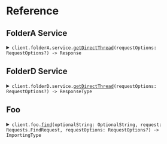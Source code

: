 # Reference
## FolderA Service
<details><summary><code>client.folderA.service.<a href="/Sources/Resources/FolderA/Service/ServiceClient.swift">getDirectThread</a>(requestOptions: RequestOptions?) -> Response</code></summary>
<dl>
<dd>

#### 🔌 Usage

<dl>
<dd>

<dl>
<dd>

```swift
import Foundation
import Audiences

private func main() async throws {
    let client = AudiencesClient()

    _ = try await client.folderA.service.getDirectThread()
}

try await main()
```
</dd>
</dl>
</dd>
</dl>

#### ⚙️ Parameters

<dl>
<dd>

<dl>
<dd>

**requestOptions:** `RequestOptions?` — Additional options for configuring the request, such as custom headers or timeout settings.
    
</dd>
</dl>
</dd>
</dl>


</dd>
</dl>
</details>

## FolderD Service
<details><summary><code>client.folderD.service.<a href="/Sources/Resources/FolderD/Service/FolderDServiceClient.swift">getDirectThread</a>(requestOptions: RequestOptions?) -> ResponseType</code></summary>
<dl>
<dd>

#### 🔌 Usage

<dl>
<dd>

<dl>
<dd>

```swift
import Foundation
import Audiences

private func main() async throws {
    let client = AudiencesClient()

    _ = try await client.folderD.service.getDirectThread()
}

try await main()
```
</dd>
</dl>
</dd>
</dl>

#### ⚙️ Parameters

<dl>
<dd>

<dl>
<dd>

**requestOptions:** `RequestOptions?` — Additional options for configuring the request, such as custom headers or timeout settings.
    
</dd>
</dl>
</dd>
</dl>


</dd>
</dl>
</details>

## Foo
<details><summary><code>client.foo.<a href="/Sources/Resources/Foo/FooClient.swift">find</a>(optionalString: OptionalString, request: Requests.FindRequest, requestOptions: RequestOptions?) -> ImportingType</code></summary>
<dl>
<dd>

#### 🔌 Usage

<dl>
<dd>

<dl>
<dd>

```swift
import Foundation
import Audiences

private func main() async throws {
    let client = AudiencesClient()

    _ = try await client.foo.find(
        optionalString: "optionalString",
        request: .init(
            publicProperty: "publicProperty",
            privateProperty: 1
        )
    )
}

try await main()
```
</dd>
</dl>
</dd>
</dl>

#### ⚙️ Parameters

<dl>
<dd>

<dl>
<dd>

**optionalString:** `OptionalString` 
    
</dd>
</dl>

<dl>
<dd>

**request:** `Requests.FindRequest` 
    
</dd>
</dl>

<dl>
<dd>

**requestOptions:** `RequestOptions?` — Additional options for configuring the request, such as custom headers or timeout settings.
    
</dd>
</dl>
</dd>
</dl>


</dd>
</dl>
</details>
